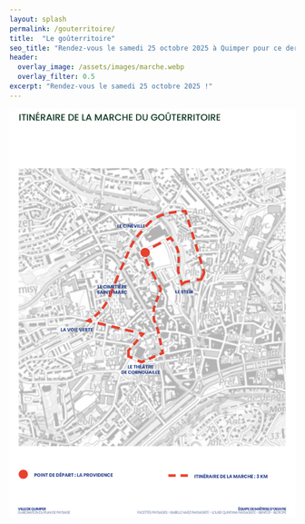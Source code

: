 ```yaml
---
layout: splash
permalink: /gouterritoire/
title:  "Le goûterritoire"
seo_title: "Rendez-vous le samedi 25 octobre 2025 à Quimper pour ce dernier temps d'échange !"
header:
  overlay_image: /assets/images/marche.webp
  overlay_filter: 0.5
excerpt: "Rendez-vous le samedi 25 octobre 2025 !"
---
```


![gouterritoire.jpg](/assets/images/gouterritoire.jpg)


